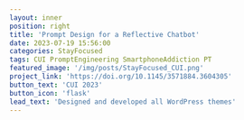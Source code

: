 ```yaml
---
layout: inner
position: right
title: 'Prompt Design for a Reflective Chatbot'
date: 2023-07-19 15:56:00
categories: StayFocused
tags: CUI PromptEngineering SmartphoneAddiction PT
featured_image: '/img/posts/StayFocused_CUI.png'
project_link: 'https://doi.org/10.1145/3571884.3604305'
button_text: 'CUI 2023'
button_icon: 'flask'
lead_text: 'Designed and developed all WordPress themes'
---
```

